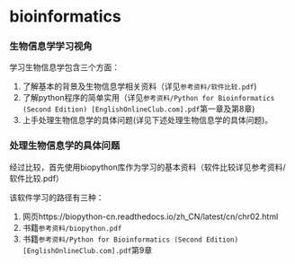 # bioinformatics
### 生物信息学学习视角
学习生物信息学包含三个方面：
1.  了解基本的背景及生物信息学相关资料（详见`参考资料/软件比较.pdf`)
2.  了解python程序的简单实用（详见`参考资料/Python for Bioinformatics (Second Edition) [EnglishOnlineClub.com].pdf`第一章及第8章)
3.  上手处理生物信息学的具体问题(详见下述处理生物信息学的具体问题)。
### 处理生物信息学的具体问题
经过比较，首先使用biopython库作为学习的基本资料（软件比较详见参考资料/软件比较.pdf）

该软件学习的路径有三种：
1. 网页https://biopython-cn.readthedocs.io/zh_CN/latest/cn/chr02.html
2. 书籍`参考资料/biopython.pdf`
3. 书籍`参考资料/Python for Bioinformatics (Second Edition) [EnglishOnlineClub.com].pdf`第9章
